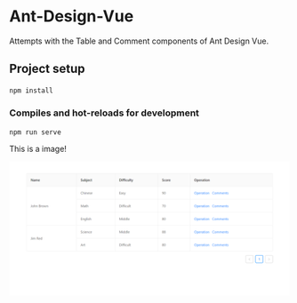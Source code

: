 # Ant-Design-Vue
Attempts with the Table and Comment components of Ant Design Vue.
## Project setup
```
npm install
```

### Compiles and hot-reloads for development
```
npm run serve
```
This is a image!

![image](https://github.com/HuihuiChang/Ant-Design-Vue/blob/master/ImageFolderForReadMe/Table.png)
